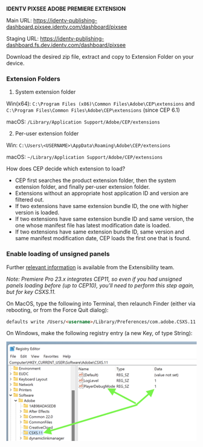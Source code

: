 **IDENTV PIXSEE ADOBE PREMIERE EXTENSION**

Main URL: https://identv-publishing-dashboard.pixsee.identv.com/dashboard/pixsee

Staging URL: https://identv-publishing-dashboard.fs.dev.identv.com/dashboard/pixsee


Download the desired zip file, extract and copy to Extension Folder on your device.


### Extension Folders

1. System extension folder

Win(x64): `C:\Program Files (x86)\Common Files\Adobe\CEP\extensions` and  `C:\Program Files\Common Files\Adobe\CEP\extensions` (since CEP 6.1)

macOS: `/Library/Application Support/Adobe/CEP/extensions`


2. Per-user extension folder

Win: `C:\Users\<USERNAME>\AppData\Roaming\Adobe\CEP/extensions`

macOS: `~/Library/Application Support/Adobe/CEP/extensions`


How does CEP decide which extension to load?

- CEP first searches the product extension folder, then the system extension folder, and finally per-user extension folder.
- Extensions without an appropriate host application ID and version are filtered out.
- If two extensions have same extension bundle ID, the one with higher version is loaded.
- If two extensions have same extension bundle ID and same version, the one whose manifest file has latest modification date is loaded.
- If two extensions have same extension bundle ID, same version and same manifest modification date, CEP loads the first one that is found.


###  Enable loading of unsigned panels

Further [relevant information](https://medium.com/adobetech/how-to-create-your-first-adobe-panel-in-6-easy-steps-f8bd4ed5778) is available from the Extensibility team.

*Note: Premiere Pro 23.x integrates CEP11, so even if you had unsigned panels
loading before (up to CEP10), you'll need to perform this step again, but for key CSXS.11.*

On MacOS, type the following into Terminal, then relaunch Finder (either via
rebooting, or from the Force Quit dialog):

```html
defaults write /Users/<username>/Library/Preferences/com.adobe.CSXS.11.plist PlayerDebugMode 1
```

On Windows, make the following registry entry (a new Key, of type String):

![Registry image](Registry.png)

